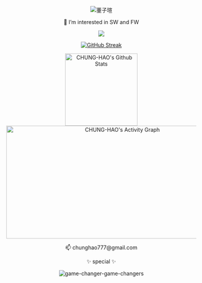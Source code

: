 <div align="center"> 

   ![董子瑄](https://github.com/CHUNG-HAO/CHUNG-HAO/assets/67829896/02ec1a8b-25f8-45d3-bc51-c0bdf7775d26)
   
  <p>👀  I’m interested in SW and FW   </p>
  <!--
  <h4 align="center">Languages and tools:</h4>
  <p align="center">
    <a href="" target="_blank" rel="noreferrer"referrer"> <img src="https://upload.wikimedia.org/wikipedia/commons/c/c3/Python-logo-notext.svg" alt="javascript" width="40" height="40"/> </a>
    <a href="" target="_blank" rel="noreferrer"referrer"> <img src="https://upload.wikimedia.org/wikipedia/commons/1/18/C_Programming_Language.svg" alt="javascript" width="40" height="40"/> </a>
    <a href="" target="_blank" rel="noreferrer"referrer"> <img src="https://upload.wikimedia.org/wikipedia/commons/1/18/ISO_C%2B%2B_Logo.svg" alt="javascript" width="40" height="40"/> </a>
    <a href="" target="_blank" rel="noreferrer"referrer"> <img src="https://raw.githubusercontent.com/devicons/devicon/master/icons/javascript/javascript-original.svg" alt="javascript" width="40" height="40"/> </a>
    <a href="" target="_blank" rel="noreferrer"referrer"> <img src="https://upload.wikimedia.org/wikipedia/commons/a/a7/Docker-svgrepo-com.svg" alt="javascript" width="40" height="40"/> </a>
    <a href="" target="_blank" rel="noreferrer"referrer"> <img src="https://upload.wikimedia.org/wikipedia/commons/9/96/CMake-logo-triangle-high-res.png" alt="javascript" width="40" height="40"/> </a>
    <a href="" target="_blank" rel="noreferrer"referrer"> <img src="https://www.svgrepo.com/show/353400/apache.svg" alt="javascript" width="40" height="40"/> </a>
    <a href="" target="_blank" rel="noreferrer"referrer"> <img src="https://upload.wikimedia.org/wikipedia/commons/3/3f/Git_icon.svg" alt="javascript" width="40" height="40"/> </a>
  <a href="" target="_blank" rel="noreferrer"referrer"> <img src="https://upload.wikimedia.org/wikipedia/commons/4/41/Made_with_Linux_orange.svg" alt="javascript" width="40" height="40"/> </a>
  <a href="" target="_blank" rel="noreferrer"referrer"> <img src="https://www.svgrepo.com/show/349487/raspberry-pi.svg" alt="javascript" width="40" height="40"/> </a> 
  --!>
  <!--
  <a href="" target="_blank" rel="noreferrer"referrer"> <img src="https://upload.wikimedia.org/wikipedia/commons/7/7c/Gartoon_filesystems_shellscript.svg" alt="javascript" width="40" height="40"/> </a>
    <a href="" target="_blank" rel="noreferrer"referrer"> <img src="https://upload.wikimedia.org/wikipedia/commons/b/bb/Ros_logo.svg" alt="javascript" width="40" height="40"/> </a>
  <br>
  -->

  ![](https://komarev.com/ghpvc/?username=CHUNG-HAO)

  [![GitHub Streak](http://github-readme-streak-stats.herokuapp.com?user=CHUNG-HAO&theme=tokyonight_duo&border_radius=5&date_format=M%20j%5B%2C%20Y%5D&mode=weekly)](https://git.io/streak-stats)

</head>
<body>
  <div class="centered">
    <a href="https://github.com/CHUNG-HAO">
    <img alt="CHUNG-HAO's Github Stats" src="https://denvercoder1-github-readme-stats.vercel.app/api/?username=CHUNG-HAO&show_icons=true&include_all_commits=true&count_private=true&theme=react&hide_border=true&bg_color=1F222E&title_color=F85D7F&icon_color=F8D866" height="192px"/></a>
  <img alt="CHUNG-HAO's Activity Graph" src="https://github-readme-activity-graph.vercel.app/graph/?username=CHUNG-HAO&bg_color=1F222E&color=F8D866&line=F85D7F&point=FFFFFF&hide_border=true" width="600" height="300"/>
  
<p>📫 chunghao777@gmail.com</p>
  ✨ special  ✨
    
  ![game-changer-game-changers](https://github.com/CHUNG-HAO/CHUNG-HAO/assets/67829896/82c877a3-0e47-4981-b010-a42c66e050b5)
  
</div>

